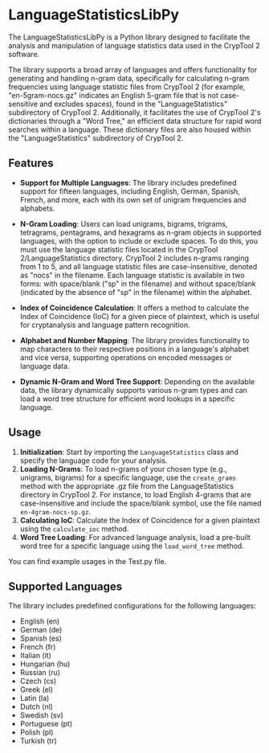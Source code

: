 # LanguageStatisticsLibPy

The LanguageStatisticsLibPy is a Python library designed to facilitate the analysis and manipulation of language statistics data used in the CrypTool 2 software. 

The library supports a broad array of languages and offers functionality for generating and handling n-gram data, specifically for calculating n-gram frequencies using language statistic files from CrypTool 2 (for example, "en-5gram-nocs.gz" indicates an English 5-gram file that is not case-sensitive and excludes spaces), found in the "LanguageStatistics" subdirectory of CrypTool 2. Additionally, it facilitates the use of CrypTool 2's dictionaries through a "Word Tree," an efficient data structure for rapid word searches within a language. These dictionary files are also housed within the "LanguageStatistics" subdirectory of CrypTool 2.

## Features

- **Support for Multiple Languages**: The library includes predefined support for fifteen languages, including English, German, Spanish, French, and more, each with its own set of unigram frequencies and alphabets.
- **N-Gram Loading**: Users can load unigrams, bigrams, trigrams, tetragrams, pentagrams, and hexagrams as n-gram objects in supported languages, with the option to include or exclude spaces. To do this, you must use the language statistic files located in the CrypTool 2/LanguageStatistics directory. CrypTool 2 includes n-grams ranging from 1 to 5, and all language statistic files are case-insensitive, denoted as "nocs" in the filename. Each language statistic is available in two forms: with space/blank ("sp" in the filename) and without space/blank (indicated by the absence of "sp" in the filename) within the alphabet.

- **Index of Coincidence Calculation**: It offers a method to calculate the Index of Coincidence (IoC) for a given piece of plaintext, which is useful for cryptanalysis and language pattern recognition.
- **Alphabet and Number Mapping**: The library provides functionality to map characters to their respective positions in a language's alphabet and vice versa, supporting operations on encoded messages or language data.
- **Dynamic N-Gram and Word Tree Support**: Depending on the available data, the library dynamically supports various n-gram types and can load a word tree structure for efficient word lookups in a specific language.

## Usage

1. **Initialization**: Start by importing the `LanguageStatistics` class and specify the language code for your analysis.
2. **Loading N-Grams**: To load n-grams of your chosen type (e.g., unigrams, bigrams) for a specific language, use the `create_grams` method with the appropriate .gz file from the LanguageStatistics directory in CrypTool 2. For instance, to load English 4-grams that are case-insensitive and include the space/blank symbol, use the file named `en-4gram-nocs-sp.gz`.
3. **Calculating IoC**: Calculate the Index of Coincidence for a given plaintext using the `calculate_ioc` method.
4. **Word Tree Loading**: For advanced language analysis, load a pre-built word tree for a specific language using the `load_word_tree` method.

You can find example usages in the Test.py file.

## Supported Languages

The library includes predefined configurations for the following languages:
- English (en)
- German (de)
- Spanish (es)
- French (fr)
- Italian (it)
- Hungarian (hu)
- Russian (ru)
- Czech (cs)
- Greek (el)
- Latin (la)
- Dutch (nl)
- Swedish (sv)
- Portuguese (pt)
- Polish (pl)
- Turkish (tr)
